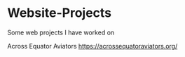 # Website-Projects
Some web projects I have worked on

Across Equator Aviators https://acrossequatoraviators.org/ 
